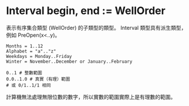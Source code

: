 # Interval begin, end := WellOrder

表示有序集合類型 (WellOrder) 的子類型的類型。 Interval 類型具有派生類型，例如 PreOpen(x<..y)。

```erg
Months = 1..12
Alphabet = "a".."z"
Weekdays = Monday..Friday
Winter = November..December or January..February
```

```erg
0..1 # 整數範圍
0.0..1.0 # 真實（有理）範圍
# 或 0/1..1/1 相同
```

計算機無法處理無限位數的數字，所以實數的範圍實際上是有理數的範圍。